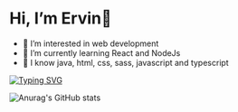 #  Hi, I’m Ervin👋
- 👀 I’m interested in web development
- 🌱 I’m currently learning React and NodeJs
- 📖 I know java, html, css, sass, javascript and typescript

[![Typing SVG](https://readme-typing-svg.herokuapp.com?size=25&duration=3200&color=D7B415&center=true&vCenter=true&width=500&lines=I'm+19yr+old;Programming+is+one+of+my+hobby;My+motto+%22Always+bet+on+javascript%22)](https://git.io/typing-svg)

![Anurag's GitHub stats](https://github-readme-stats.vercel.app/api?username=pangilinanervin22&show_icons=true&hide=prs,contribs&line_height=35&count_private=true&include_all_commits=flase&theme=vision-friendly-dark)

